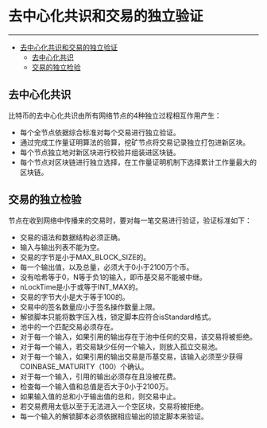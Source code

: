 <!--
 * @Author: ZhXZhao
 * @Date: 2020-02-22 20:57:34
 * @LastEditors: ZhXZhao
 * @LastEditTime: 2020-02-22 21:33:26
 * @Description: 
 -->

# 去中心化共识和交易的独立验证

---

- [去中心化共识和交易的独立验证](#%e5%8e%bb%e4%b8%ad%e5%bf%83%e5%8c%96%e5%85%b1%e8%af%86%e5%92%8c%e4%ba%a4%e6%98%93%e7%9a%84%e7%8b%ac%e7%ab%8b%e9%aa%8c%e8%af%81)
  - [去中心化共识](#%e5%8e%bb%e4%b8%ad%e5%bf%83%e5%8c%96%e5%85%b1%e8%af%86)
  - [交易的独立检验](#%e4%ba%a4%e6%98%93%e7%9a%84%e7%8b%ac%e7%ab%8b%e6%a3%80%e9%aa%8c)

## 去中心化共识

比特币的去中心化共识由所有网络节点的4种独立过程相互作用产生：
- 每个全节点依据综合标准对每个交易进行独立验证。
- 通过完成工作量证明算法的验算，挖矿节点将交易记录独立打包进新区块。
- 每个节点独立地对新区块进行校验并组装进区块链。
- 每个节点对区块链进行独立选择，在工作量证明机制下选择累计工作量最大的区块链。

## 交易的独立检验

节点在收到网络中传播来的交易时，要对每一笔交易进行验证，验证标准如下：
- 交易的语法和数据结构必须正确。
- 输入与输出列表不能为空。
- 交易的字节是小于MAX_BLOCK_SIZE的。
- 每一个输出值，以及总量，必须大于0小于2100万个币。
- 没有哈希等于0，N等于负1的输入，即币基交易不能被中继。
- nLockTime是小于或等于INT_MAX的。
- 交易的字节大小是大于等于100的。
- 交易中的签名数量应小于签名操作数量上限。
- 解锁脚本只能将数字压入栈，锁定脚本应符合isStandard格式。
- 池中的一个匹配交易必须存在。
- 对于每一个输入，如果引用的输出存在于池中任何的交易，该交易将被拒绝。
- 对于每一个输入，若交易缺少任何一个输入，则放入孤立交易池。
- 对于每一个输入，如果引用的输出交易是币基交易，该输入必须至少获得COINBASE_MATURITY（100）个确认。
- 对于每一个输入，引用的输出必须存在且没被花费。
- 检查每一个输入值和总值是否大于0小于2100万。
- 如果输入值的总和小于输出值的总和，则交易中止。
- 若交易费用太低以至于无法进入一个空区块，交易将被拒绝。
- 每一个输入的解锁脚本必须依据相应输出的锁定脚本来验证。
